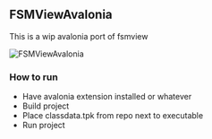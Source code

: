 ## FSMViewAvalonia

This is a wip avalonia port of fsmview

![FSMViewAvalonia](https://user-images.githubusercontent.com/12544505/121288272-badc6900-c8a8-11eb-991b-917d600074ad.png)

### How to run

* Have avalonia extension installed or whatever
* Build project
* Place classdata.tpk from repo next to executable
* Run project